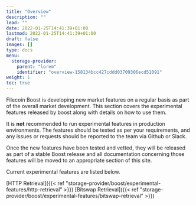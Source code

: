 ```yaml
---
title: "Overview"
description: ""
lead: ""
date: 2022-01-25T14:41:39+01:00
lastmod: 2022-01-25T14:41:39+01:00
draft: false
images: []
type: docs
menu:
  storage-provider:
    parent: "lorem"
    identifier: "overview-158134bcc427cddd03709306ecd51091"
weight: 1
toc: true
---
```

Filecoin Boost is developing new market features on a regular basis as part of the overall market development. This section covers the experimental features released by boost along with details on how to use them.

It is **not** recommended to run experimental features in production environments. The features should be tested as per your requirements, and any issues or requests should be reported to the team via Github or Slack.

Once the new features have been tested and vetted, they will be released as part of a stable Boost release and all documentation concerning those features will be moved to an appropriate section of this site.

Current experimental features are listed below.


[HTTP Retrieval]({{< ref "storage-provider/boost/experimental-features/http-retrieval" >}})
[Bitswap Retrieval]({{< ref "storage-provider/boost/experimental-features/bitswap-retrieval" >}})

